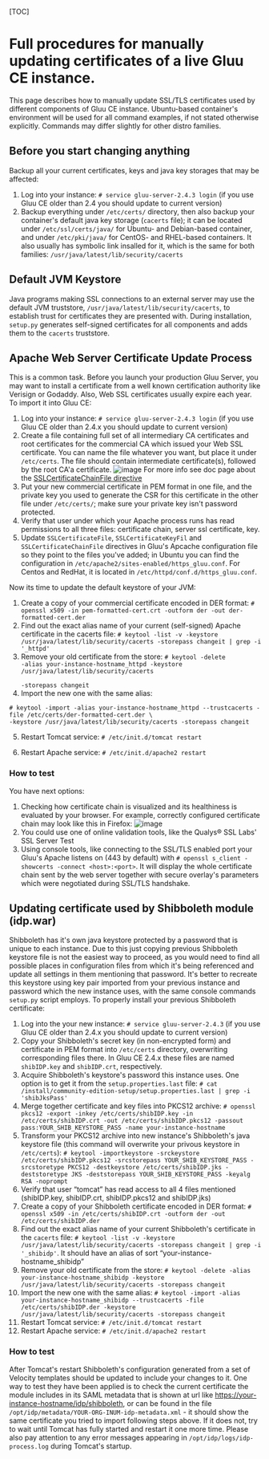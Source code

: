 [TOC]

# Full procedures for manually updating certificates of a live Gluu CE instance.

This page describes how to manually update SSL/TLS certificates used by different components of Gluu CE instance. Ubuntu-based container's environment will be used for all command examples, if not stated otherwise explicitly. Commands may differ slightly for other distro families.

## Before you start changing anything

Backup all your current certificates, keys and java key storages that may be affected:

1. Log into your instance: `# service gluu-server-2.4.3 login`
(if you use Gluu CE older than 2.4 you should update to current version)
2. Backup everything under `/etc/certs/` directory, then also backup your container's default java key storage (`cacerts` file); it can be located under `/etc/ssl/certs/java/` for Ubuntu- and Debian-based container, and under `/etc/pki/java/` for CentOS- and RHEL-based containers. It also usually has symbolic link insalled for it, which is the same for both families: `/usr/java/latest/lib/security/cacerts`

## Default JVM Keystore

Java programs making SSL connections to an external server may use the default JVM truststore, `/usr/java/latest/lib/security/cacerts`, to establish trust for certificates they are presented with. During installation, `setup.py` generates self-signed certificates for all components and adds them to the `cacerts` truststore.

## Apache Web Server Certificate Update Process

This is a common task. Before you launch your production Gluu Server, you may want to install a certificate from a well known certification authority like Verisign or Godaddy. Also, Web SSL certificates usually expire each year. To import it into Gluu CE:

1. Log into your instance: `# service gluu-server-2.4.3 login`
    (if you use Gluu CE older than 2.4.x you should update to current version)
2. Create a file containing full set of all intermediary CA certificates and root certificates for the commercial CA which issued your Web SSL certificate. You can name the file whatever you want, but place it under `/etc/certs`. The file should contain intermediate certificate(s), followed by the root CA'a certificate. ![image]() For more info see doc page about the [SSLCertificateChainFile directive](https://httpd.apache.org/docs/2.4/mod/mod_ssl.html#sslcertificatechainfile)
3. Put your new commercial certificate in PEM format in one file, and the private key you used to generate the CSR for this certificate in the other file under `/etc/certs/`; make sure your private key isn't password protected.
4. Verify that user under which your Apache process runs has read permissions to all three files: certificate chain, server ssl certificate, key.
5. Update `SSLCertificateFile`, `SSLCertificateKeyFil` and `SSLCertificateChainFile` directives in Gluu's Apcache configuration file so they point to the files you've added; in Ubuntu you can find the configuration in `/etc/apache2/sites-enabled/https_gluu.conf`. For Centos and RedHat, it is located in `/etc/httpd/conf.d/https_gluu.conf`.

Now its time to update the default keystore of your JVM:

1. Create a copy of your commercial certificate encoded in DER format: `# openssl x509 -in pem-formatted-cert.crt -outform der -out der-formatted-cert.der`
2. Find out the exact alias name of your current (self-signed) Apache certificate in the cacerts file: `# keytool -list -v -keystore /usr/java/latest/lib/security/cacerts -storepass changeit | grep -i '_httpd'`
3. Remove your old certificate from the store: <code># keytool -delete -alias your-instance-hostname_httpd -keystore /usr/java/latest/lib/security/cacerts \
-storepass changeit</code>
4. Import the new one with the same alias:
```
# keytool -import -alias your-instance-hostname_httpd --trustcacerts -file /etc/certs/der-formatted-cert.der \
-keystore /usr/java/latest/lib/security/cacerts -storepass changeit
```
<ol start ="5">
<li> Restart Tomcat service: <code># /etc/init.d/tomcat restart</code></li>
</ol>
<ol start ="6">
<li> Restart Apache service: <code># /etc/init.d/apache2 restart</code></li>
</ol>

### How to test

You have next options:

1. Checking how certificate chain is visualized and its healthiness is evaluated by your browser. For example, correctly configured certificate chain may look like this in Firefox: ![image]()
2. You could use one of online validation tools, like the Qualys® SSL Labs' SSL Server Test
3. Using console tools, like connecting to the SSL/TLS enabled port your Gluu's Apache listens on (443 by default) with `# openssl s_client -showcerts -connect <host>:<port>`. It will display the whole certificate chain sent by the web server together with secure overlay's parameters which were negotiated during SSL/TLS handshake.

## Updating certificate used by Shibboleth module (idp.war)

Shibboleth has it's own java keystore protected by a password that is unique to each instance. Due to this just copying previous Shibboleth keystore file is not the easiest way to proceed, as you would need to find all possible places in configuration files from which it's being referenced and update all settings in them mentioning that password. It's better to recreate this keystore using key pair imported from your previous instance and password which the new instance uses, with the same console commands `setup.py` script employs. To properly install your previous Shibboleth certificate:

1. Log into the your new instance: `# service gluu-server-2.4.3` (if you use Gluu CE older than 2.4.x you should update to current version)
2. Copy your Shibboleth's secret key (in non-encrypted form) and certificate in PEM format into `/etc/certs` directory, overwriting corresponding files there. In Gluu CE 2.4.x these files are named `shibIDP.key` and `shibIDP.crt`, respectively.
3. Acquire Shibboleth's keystore's password this instance uses. One option is to get it from the `setup.properties.last` file: `# cat /install/community-edition-setup/setup.properties.last | grep -i 'shibJksPass'`
4. Merge together certificate and key files into PKCS12 archive: `# openssl pkcs12 -export -inkey /etc/certs/shibIDP.key -in /etc/certs/shibIDP.crt -out /etc/certs/shibIDP.pkcs12 -passout pass:YOUR_SHIB_KEYSTORE_PASS -name your-instance-hostname`
5. Transform your PKCS12 archive into new instance's Shibboleth's java keystore file (this command will overwrite your privous keystore in `/etc/certs`): `# keytool -importkeystore -srckeystore /etc/certs/shibIDP.pkcs12 -srcstorepass YOUR_SHIB_KEYSTORE_PASS -srcstoretype PKCS12 -destkeystore /etc/certs/shibIDP.jks -deststoretype JKS -deststorepass YOUR_SHIB_KEYSTORE_PASS -keyalg RSA -noprompt`
6. Verify that user “tomcat” has read access to all 4 files mentioned (shibIDP.key, shibIDP.crt, shibIDP.pkcs12 and shibIDP.jks)
7. Create a copy of your Shibboleth certificate encoded in DER format: `# openssl x509 -in /etc/certs/shibIDP.crt -outform der -out /etc/certs/shibIDP.der`
8. Find out the exact alias name of your current Shibboleth's certificate in the `cacerts` file: `# keytool -list -v -keystore /usr/java/latest/lib/security/cacerts -storepass changeit | grep -i '_shibidp'`. It should have an alias of sort “your-instance-hostname_shibidp”
9. Remove your old certificate from the store: `# keytool -delete -alias your-instance-hostname_shibidp -keystore /usr/java/latest/lib/security/cacerts -storepass changeit`
10. Import the new one with the same alias: `# keytool -import -alias your-instance-hostname_shibidp --trustcacerts -file /etc/certs/shibIDP.der -keystore /usr/java/latest/lib/security/cacerts -storepass changeit`
11. Restart Tomcat service: `# /etc/init.d/tomcat restart`
12. Restart Apache service: `# /etc/init.d/apache2 restart`

### How to test

After Tomcat's restart Shibboleth's configuration generated from a set of Velocity templates should be updated to include your changes to it. One way to test they have been applied is to check the current certificate the module includes in its SAML metadata that is shown at url like [https://your-instance-hostname/idp/shibboleth](https://your-instance-hostname/idp/shibboleth), or can be found in the file `/opt/idp/metadata/YOUR-ORG-INUM-idp-metadata.xml` - it should show the same certificate you tried to import following steps above. If it does not, try to wait until Tomcat has fully started and restart it one more time. Please also pay attention to any error messages appearing in `/opt/idp/logs/idp-process.log` during Tomcat's startup.
